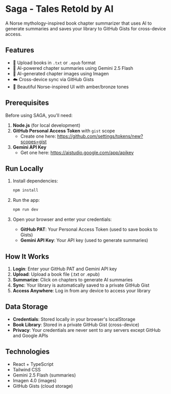 # Saga - Tales Retold by AI

A Norse mythology-inspired book chapter summarizer that uses AI to generate summaries and saves your library to GitHub Gists for cross-device access.

## Features

- 📖 Upload books in `.txt` or `.epub` format
- 🤖 AI-powered chapter summaries using Gemini 2.5 Flash
- 🎨 AI-generated chapter images using Imagen
- ☁️ Cross-device sync via GitHub Gists
- 🎨 Beautiful Norse-inspired UI with amber/bronze tones

## Prerequisites

Before using SAGA, you'll need:

1. **Node.js** (for local development)
2. **GitHub Personal Access Token** with `gist` scope
   - Create one here: https://github.com/settings/tokens/new?scopes=gist
3. **Gemini API Key**
   - Get one here: https://aistudio.google.com/app/apikey

## Run Locally

1. Install dependencies:
   ```bash
   npm install
   ```

2. Run the app:
   ```bash
   npm run dev
   ```

3. Open your browser and enter your credentials:
   - **GitHub PAT**: Your Personal Access Token (used to save books to Gists)
   - **Gemini API Key**: Your API key (used to generate summaries)

## How It Works

1. **Login**: Enter your GitHub PAT and Gemini API key
2. **Upload**: Upload a book file (.txt or .epub)
3. **Summarize**: Click on chapters to generate AI summaries
4. **Sync**: Your library is automatically saved to a private GitHub Gist
5. **Access Anywhere**: Log in from any device to access your library

## Data Storage

- **Credentials**: Stored locally in your browser's localStorage
- **Book Library**: Stored in a private GitHub Gist (cross-device)
- **Privacy**: Your credentials are never sent to any servers except GitHub and Google APIs

## Technologies

- React + TypeScript
- Tailwind CSS
- Gemini 2.5 Flash (summaries)
- Imagen 4.0 (images)
- GitHub Gists (cloud storage)
